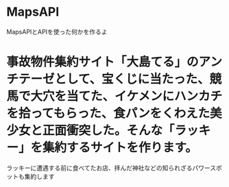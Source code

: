 # MapsAPI
MapsAPIとAPIを使った何かを作るよ
# 事故物件集約サイト「大島てる」のアンチテーゼとして、宝くじに当たった、競馬で大穴を当てた、イケメンにハンカチを拾ってもらった、食パンをくわえた美少女と正面衝突した。そんな「ラッキー」を集約するサイトを作ります。
ラッキーに遭遇する前に食べてたお店、拝んだ神社などの知られざるパワースポットも集約します
